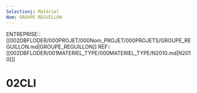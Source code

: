 ```yaml
---
Selectionj: Matériel
Nom: GROUPE REGUILLON
---
```

ENTREPRISE:: [[002DBFLODER/000PROJET/000Nom_PROJET/000PROJETS/GROUPE_REGUILLON.md|GROUPE_REGUILLON]]
REF:: [[002DBFLODER/001MATERIEL_TYPE/000MATERIEL_TYPE/N2010.md|N2010]]]
# 02CLI
